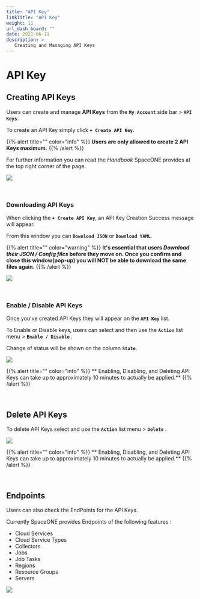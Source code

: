 ```yaml
---
title: "API Key"
linkTitle: "API Key"
weight: 11
url_dash_board: "" 
date: 2021-06-11
description: >
   Creating and Managing API Keys
---
```


# API Key

## Creating API Keys

Users can create and manage **API Keys** from the **`My Account`** side bar > **`API Keys`**.

To create an API Key simply click **`+ Create API Key`**.

{{% alert title="" color="info" %}}
**Users are only allowed to create 2 API Keys maximum.**
{{% /alert %}}

For further information you can read the _Handbook_ SpaceONE provides at the top right corner of the page. 

![](/docs/using_spaceone_console/user_guide/etc/api_key_img/api_01.png)

<br/>

### Downloading API Keys

When clicking the **`+ Create API Key`**, an API Key Creation Success message will appear. 

From this window you can **`Download JSON`** or **`Download YAML`**. 

{{% alert title="" color="warning" %}}
**It's essential that users _Download their JSON / Config files_ before they move on.
Once you confirm and close this window(pop-up) you will NOT be able to download the same files again.**
{{% /alert %}}

![](/docs/using_spaceone_console/user_guide/etc/api_key_img/api_02.png)

<br/>

### Enable / Disable API Keys

Once you've created API Keys they will appear on the **`API Key`** list.

To Enable or Disable keys, users can select and then use the **`Action`** list menu > **`Enable / Disable`** .

Change of status will be shown on the column **`State`**.

![](/docs/using_spaceone_console/user_guide/etc/api_key_img/api_03.png)

{{% alert title="" color="info" %}}
** Enabling, Disabling, and Deleting API Keys can take up to approximately 10 minutes to actually be applied.**
{{% /alert %}}

<br/>

## Delete API Keys

To delete API Keys select and use the **`Action`** list menu > **`Delete`** .

![](/docs/using_spaceone_console/user_guide/etc/api_key_img/api_04.png)

{{% alert title="" color="info" %}}
** Enabling, Disabling, and Deleting API Keys can take up to approximately 10 minutes to actually be applied.**
{{% /alert %}}

<br/>

## Endpoints

Users can also check the EndPoints for the API Keys.

Currently SpaceONE provides Endpoints of the following features :

* Cloud Services
* Cloud Service Types
* Collectors
* Jobs
* Job Tasks
* Regions    
* Resource Groups
* Servers

![](/docs/using_spaceone_console/user_guide/etc/api_key_img/api_05.png)
